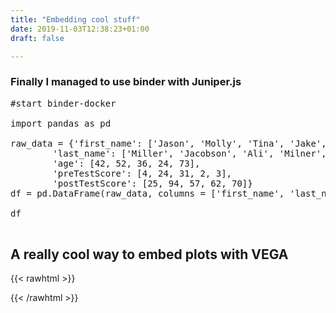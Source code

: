```yaml
---
title: "Embedding cool stuff"
date: 2019-11-03T12:38:23+01:00
draft: false

---
```


### Finally I managed to use binder with Juniper.js



<pre data-executable>
#start binder-docker

import pandas as pd

raw_data = {'first_name': ['Jason', 'Molly', 'Tina', 'Jake', 'Amy'], 
        'last_name': ['Miller', 'Jacobson', 'Ali', 'Milner', 'Cooze'], 
        'age': [42, 52, 36, 24, 73], 
        'preTestScore': [4, 24, 31, 2, 3],
        'postTestScore': [25, 94, 57, 62, 70]}
df = pd.DataFrame(raw_data, columns = ['first_name', 'last_name', 'age', 'preTestScore', 'postTestScore'])

df

</pre>

## A really cool way to embed plots with VEGA

[//]:  # (!!!!! FROM HERE PLOT !!!!!)

{{< rawhtml >}}

<html>
<head>
  <style>
    .vega-actions a {
        margin-right: 12px;
        color: #757575;
        font-weight: normal;
        font-size: 13px;
    }
    .error {
        color: red;
    }
  </style>
  <script type="text/javascript" src="https://cdn.jsdelivr.net/npm//vega@5"></script>
  <script type="text/javascript" src="https://cdn.jsdelivr.net/npm//vega-lite@3.4.0"></script>
  <script type="text/javascript" src="https://cdn.jsdelivr.net/npm//vega-embed@4"></script>
</head>
<body>
  <div id="vis"></div>
  <script>
    (function(vegaEmbed) {
      var spec = {"config": {"view": {"width": 400, "height": 300}, "mark": {"tooltip": null}}, "data": {"url": "https://vega.github.io/vega-datasets/data/zipcodes.csv"}, "mark": {"type": "circle", "size": 3}, "encoding": {"color": {"type": "nominal", "field": "leading digit"}, "latitude": {"field": "latitude", "type": "quantitative"}, "longitude": {"field": "longitude", "type": "quantitative"}, "tooltip": {"type": "nominal", "field": "zip_code"}}, "height": 400, "projection": {"type": "albersUsa"}, "transform": [{"calculate": "substring(datum.zip_code,0,1)", "as": "leading digit"}], "width": 650, "$schema": "https://vega.github.io/schema/vega-lite/v3.4.0.json"};
      var embedOpt = {"mode": "vega-lite"};

      function showError(el, error){
          el.innerHTML = ('<div class="error" style="color:red;">'
                          + '<p>JavaScript Error: ' + error.message + '</p>'
                          + "<p>This usually means there's a typo in your chart specification. "
                          + "See the javascript console for the full traceback.</p>"
                          + '</div>');
          throw error;
      }
      const el = document.getElementById('vis');
      vegaEmbed("#vis", spec, embedOpt)
        .catch(error => showError(el, error));
    })(vegaEmbed);

  </script>
</body>
</html>
{{< /rawhtml >}}


